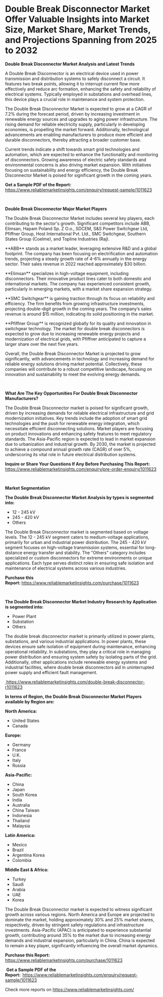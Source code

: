<p><h1>Double Break Disconnector Market Offer Valuable Insights into Market Size, Market Share, Market Trends, and Projections Spanning from 2025 to 2032</h1></p><p><strong>Double Break Disconnector Market Analysis and Latest Trends</strong></p>
<p><p>A Double Break Disconnector is an electrical device used in power transmission and distribution systems to safely disconnect a circuit. It features two break points, allowing it to interrupt current flow more effectively and reduce arc formation, enhancing the safety and reliability of electrical systems. Typically employed in substations and overhead lines, this device plays a crucial role in maintenance and system protection.</p><p>The Double Break Disconnector Market is expected to grow at a CAGR of 7.2% during the forecast period, driven by increasing investment in renewable energy sources and upgrades to aging power infrastructure. The rising demand for reliable electricity supply, particularly in developing economies, is propelling the market forward. Additionally, technological advancements are enabling manufacturers to produce more efficient and durable disconnectors, thereby attracting a broader customer base. </p><p>Current trends indicate a shift towards smart grid technologies and automation, which are expected to enhance the functionality and monitoring of disconnectors. Growing awareness of electric safety standards and environmental concerns is also driving market expansion. With initiatives focusing on sustainability and energy efficiency, the Double Break Disconnector Market is poised for significant growth in the coming years.</p></p>
<p><strong>Get a Sample PDF of the Report:&nbsp;</strong> <a href="https://www.reliablemarketinsights.com/enquiry/request-sample/1011623?utm_campaign=2458&utm_medium=2&utm_source=Github&utm_content=ia&utm_term=23022025&utm_id=double-break-disconnector">https://www.reliablemarketinsights.com/enquiry/request-sample/1011623</a></p>
<p>&nbsp;</p>
<p><strong>Double Break Disconnector Major Market Players</strong></p>
<p><p>The Double Break Disconnector Market includes several key players, each contributing to the sector's growth. Significant competitors include ABB, Elimsan, Hapam Poland Sp. Z O.o., SDCEM, S&S Power Switchgear Ltd, Pfiffner Group, Host International Pvt. Ltd., SMC Switchgear, Southern States Group (Coelme), and Topline Industries (Raj).</p><p>**ABB** stands as a market leader, leveraging extensive R&D and a global footprint. The company has been focusing on electrification and automation trends, projecting a steady growth rate of 4-6% annually in the energy sector. Their sales revenue in 2022 reached approximately $30 billion.</p><p>**Elimsan** specializes in high-voltage equipment, including disconnectors. Their innovative product lines cater to both domestic and international markets. The company has experienced consistent growth, particularly in emerging markets, with a market share expansion strategy.</p><p>**SMC Switchgear** is gaining traction through its focus on reliability and efficiency. The firm benefits from growing infrastructure investments, projecting double-digit growth in the coming years. The company’s sales revenue is around $15 million, indicating its solid positioning in the market.</p><p>**Pfiffner Group** is recognized globally for its quality and innovation in switchgear technology. The market for double break disconnectors is expected to grow due to increasing renewable energy projects and modernization of electrical grids, with Pfiffner anticipated to capture a larger share over the next five years.</p><p>Overall, the Double Break Disconnector Market is projected to grow significantly, with advancements in technology and increasing demand for reliable energy solutions driving market potential. Collectively, these companies will contribute to a robust competitive landscape, focusing on innovation and sustainability to meet the evolving energy demands.</p></p>
<p>&nbsp;</p>
<p><strong>What Are The Key Opportunities For Double Break Disconnector Manufacturers?</strong></p>
<p><p>The Double Break Disconnector market is poised for significant growth, driven by increasing demands for reliable electrical infrastructure and grid modernization initiatives. Key trends include the adoption of smart grid technologies and the push for renewable energy integration, which necessitate efficient disconnecting solutions. Market players are focusing on product innovations and enhancing safety features to meet regulatory standards. The Asia-Pacific region is expected to lead in market expansion due to urbanization and industrial growth. By 2030, the market is projected to achieve a compound annual growth rate (CAGR) of over 5%, underscoring its vital role in future electrical distribution systems.</p></p>
<p><strong>Inquire or Share Your Questions If Any Before Purchasing This Report:</strong> <a href="https://www.reliablemarketinsights.com/enquiry/pre-order-enquiry/1011623?utm_campaign=2458&utm_medium=2&utm_source=Github&utm_content=ia&utm_term=23022025&utm_id=double-break-disconnector">https://www.reliablemarketinsights.com/enquiry/pre-order-enquiry/1011623</a></p>
<p>&nbsp;</p>
<p><strong>Market Segmentation</strong></p>
<p><strong>The Double Break Disconnector Market Analysis by types is segmented into:</strong></p>
<p><ul><li>12 - 245 kV</li><li>245 - 420 kV</li><li>Others</li></ul></p>
<p><p>The Double Break Disconnector market is segmented based on voltage levels. The 12 - 245 kV segment caters to medium-voltage applications, primarily for urban and industrial power distribution. The 245 - 420 kV segment focuses on high-voltage transmission systems, essential for long-distance energy transfer and stability. The "Others" category includes specialized or custom disconnectors for extreme environments or unique applications. Each type serves distinct roles in ensuring safe isolation and maintenance of electrical systems across various industries.</p></p>
<p><strong>Purchase this Report:&nbsp;</strong><a href="https://www.reliablemarketinsights.com/purchase/1011623?utm_campaign=2458&utm_medium=2&utm_source=Github&utm_content=ia&utm_term=23022025&utm_id=double-break-disconnector">https://www.reliablemarketinsights.com/purchase/1011623</a></p>
<p>&nbsp;</p>
<p><strong>The Double Break Disconnector Market Industry Research by Application is segmented into:</strong></p>
<p><ul><li>Power Plant</li><li>Substation</li><li>Others</li></ul></p>
<p><p>The double break disconnector market is primarily utilized in power plants, substations, and various industrial applications. In power plants, these devices ensure safe isolation of equipment during maintenance, enhancing operational reliability. In substations, they play a critical role in managing power distribution and ensuring system safety by isolating parts of the grid. Additionally, other applications include renewable energy systems and industrial facilities, where double break disconnectors aid in uninterrupted power supply and efficient fault management.</p></p>
<p><a href="https://www.reliablemarketinsights.com/double-break-disconnector-r1011623?utm_campaign=2458&utm_medium=2&utm_source=Github&utm_content=ia&utm_term=23022025&utm_id=double-break-disconnector">&nbsp;https://www.reliablemarketinsights.com/double-break-disconnector-r1011623</a></p>
<p><strong>In terms of Region, the Double Break Disconnector Market Players available by Region are:</strong></p>
<p>
    <p> <strong> North America: </strong>
        <ul>
            <li>United States</li>
            <li>Canada</li>
        </ul>
        </p> 
    <p> <strong> Europe: </strong>
        <ul>
            <li>Germany</li>
            <li>France</li>
            <li>U.K.</li>
            <li>Italy</li>
            <li>Russia</li>
        </ul>
        </p> 
    <p> <strong> Asia-Pacific: </strong>
        <ul>
            <li>China</li>
            <li>Japan</li>
            <li>South Korea</li>
            <li>India</li>
            <li>Australia</li>
            <li>China Taiwan</li>
            <li>Indonesia</li>
            <li>Thailand</li>
            <li>Malaysia</li>
        </ul>
        </p> 
    <p> <strong> Latin America: </strong>
        <ul>
            <li>Mexico</li>
            <li>Brazil</li>
            <li>Argentina Korea</li>
            <li>Colombia</li>
        </ul>
        </p> 
    <p> <strong> Middle East & Africa: </strong>
        <ul>
            <li>Turkey</li>
            <li>Saudi</li>
            <li>Arabia</li>
            <li>UAE</li>
            <li>Korea</li>
        </ul>
    </p>
    </p>
<p><p>The Double Break Disconnector market is expected to witness significant growth across various regions. North America and Europe are projected to dominate the market, holding approximately 30% and 25% market shares, respectively, driven by stringent safety regulations and infrastructure investments. Asia-Pacific (APAC) is anticipated to experience substantial growth, contributing around 35% to the market due to increasing energy demands and industrial expansion, particularly in China. China is expected to remain a key player, significantly influencing the overall market dynamics.</p></p>
<p><strong>Purchase this Report: </strong><a href="https://www.reliablemarketinsights.com/purchase/1011623?utm_campaign=2458&utm_medium=2&utm_source=Github&utm_content=ia&utm_term=23022025&utm_id=double-break-disconnector">https://www.reliablemarketinsights.com/purchase/1011623</a></p>
<p>&nbsp;<strong>Get a Sample PDF of the Report:&nbsp;&nbsp;</strong><a href="https://www.reliablemarketinsights.com/enquiry/request-sample/1011623?utm_campaign=2458&utm_medium=2&utm_source=Github&utm_content=ia&utm_term=23022025&utm_id=double-break-disconnector">https://www.reliablemarketinsights.com/enquiry/request-sample/1011623</a></p>
<p><strong></strong></p>
<p>Check more reports on <a href="https://www.reliablemarketinsights.com/?utm_campaign=2458&utm_medium=2&utm_source=Github&utm_content=ia&utm_term=23022025&utm_id=double-break-disconnector">https://www.reliablemarketinsights.com/</a></p>